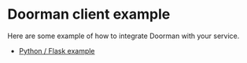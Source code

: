# Doorman client example

Here are some example of how to integrate Doorman with your service.

- [Python / Flask example](python/)
